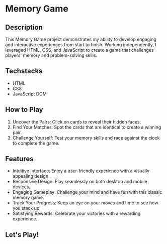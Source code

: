 # Memory Game

## Description

This Memory Game project demonstrates my ability to develop engaging and interactive experiences from start to finish. Working independently, I leveraged HTML, CSS, and JavaScript to create a game that challenges players' memory and problem-solving skills.

## Techstacks
- HTML
- CSS
- JavaScript DOM

## How to Play

1. Uncover the Pairs: Click on cards to reveal their hidden faces.
2. Find Your Matches: Spot the cards that are identical to create a winning pair.
3. Challenge Yourself: Test your memory skills and race against the clock to complete the game.

## Features

- Intuitive Interface: Enjoy a user-friendly experience with a visually appealing design.
- Responsive Design: Play seamlessly on both desktop and mobile devices.
- Engaging Gameplay: Challenge your mind and have fun with this classic memory game.
- Track Your Progress: Keep an eye on your moves and time to see how you stack up.
- Satisfying Rewards: Celebrate your victories with a rewarding experience.

## Let's Play!